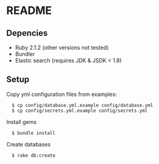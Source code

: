 # README

## Depencies

  - Ruby 2.1.2 (other versions not tested)
  - Bundler
  - Elastic search (requires JDK & JSDK < 1.8)

## Setup

Copy yml configuration files from examples:

  ```
    $ cp config/database.yml.example config/database.yml
    $ cp config/secrets.yml.example config/secrets.yml
  ```

Install gems
  ```
    $ bundle install
  ```

Create databases

  ```
    $ rake db:create
  ```
